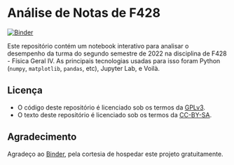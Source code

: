 # Análise de Notas de F428

[![Binder](https://mybinder.org/badge_logo.svg)](https://mybinder.org/v2/gh/pesader/analise-de-notas-f428/HEAD?labpath=voila%2Frender%2Fanalise-de-notas-f428.ipynb)

Este repositório contém um notebook interativo para analisar o desempenho da turma do segundo semestre de 2022 na disciplina de F428 - Física Geral IV. As principais tecnologias usadas para isso foram Python (`numpy`, `matplotlib`, `pandas`, etc), Jupyter Lab, e Voilà.

## Licença

- O código deste repositório é licenciado sob os termos da [GPLv3](https://www.gnu.org/licenses/gpl-3.0).
- O texto deste repositório é licenciado sob os termos da [CC-BY-SA](https://creativecommons.org/licenses/by-sa/4.0/).

## Agradecimento

Agradeço ao [Binder](https://mybinder.org), pela cortesia de hospedar este projeto gratuitamente.
